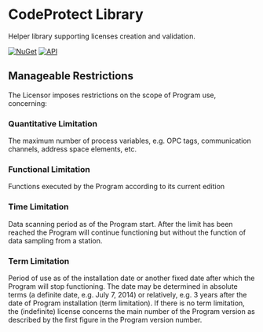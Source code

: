 # CodeProtect Library

Helper library supporting licenses creation and validation.

[![NuGet](https://img.shields.io/nuget/v/CAS.CodeProtect)](https://www.nuget.org/packages/CAS.CodeProtect/)
[![API](https://img.shields.io/badge/API-Browser-brightgreen)](https://mpostol.github.io/CodeProtect/API/index.html)

## Manageable Restrictions

The Licensor imposes restrictions on the scope of Program use, concerning:

### Quantitative Limitation

The maximum number of process variables, e.g. OPC tags, communication channels, address space elements, etc.

### Functional Limitation

Functions executed by the Program according to its current edition

### Time Limitation

Data scanning period as of the Program start. After the limit has been reached the Program will continue functioning but without the function of data sampling from a station.

### Term Limitation

Period of use as of the installation date or another fixed date after which the Program will stop functioning. The date may be determined in absolute terms (a definite date, e.g. July 7, 2014) or relatively, e.g. 3 years after the date of Program installation (term limitation). If there is no term limitation, the (indefinite) license concerns the main number of the Program version as described by the first figure in the Program version number.
